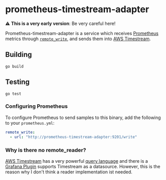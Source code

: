 # prometheus-timestream-adapter

:warning: **This is a very early version**: Be very careful here!

Prometheus-timestream-adapter is a service which receives [Prometheus](https://github.com/prometheus) metrics through [`remote_write`](https://prometheus.io/docs/prometheus/latest/configuration/configuration/#remote_write), and sends them into [AWS Timestream](https://aws.amazon.com/timestream).

## Building

```
go build
```

## Testing

```
go test
```

### Configuring Prometheus

To configure Prometheus to send samples to this binary, add the following to your `prometheus.yml`:

```yaml
remote_write:
  - url: "http://prometheus-timestream-adapter:9201/write"
```

### Why is there no remote_reader?

[AWS Timestream](https://aws.amazon.com/timestream) has a very powerful [query language](https://docs.aws.amazon.com/timestream/latest/developerguide/reference.html) and there is a [Grafana Plugin](https://grafana.com/grafana/plugins/grafana-timestream-datasource) supports Timestream as a datasource. However, this is the reason why I don't think a reader implementation ist needed.
